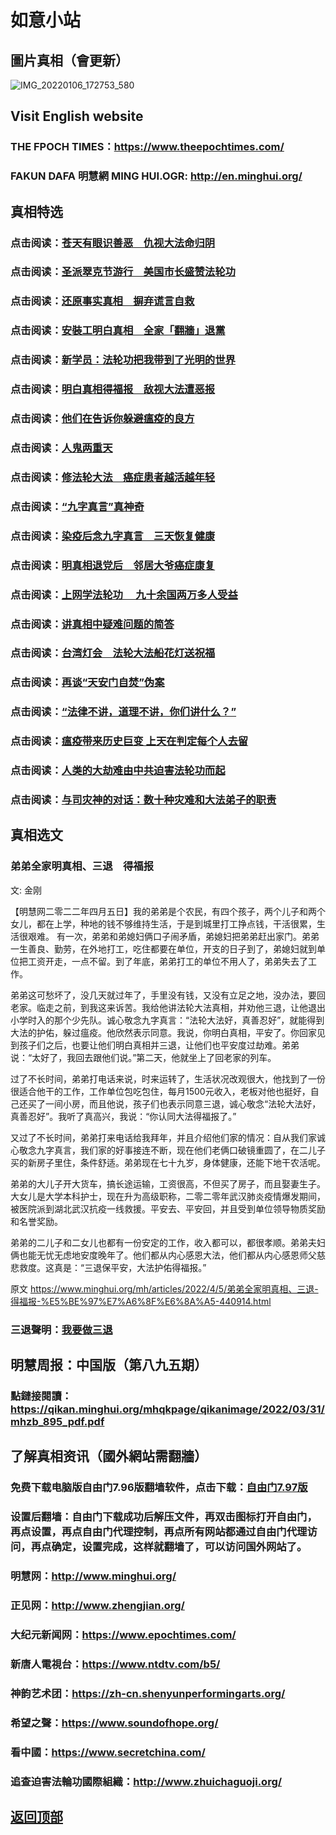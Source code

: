 # 如意小站

## 圖片真相（會更新）

![IMG_20220106_172753_580](https://user-images.githubusercontent.com/79625284/161517483-1242ac50-143e-47eb-a37f-02f0b81fceb7.jpg)

## Visit English website

### THE FPOCH TIMES：https://www.theepochtimes.com/

### FAKUN DAFA 明慧網 MING HUI.OGR: http://en.minghui.org/

## 真相特选

### 点击阅读：[苍天有眼识善恶　仇视大法命归阴](https://github.com/pinhe91/chdfzeb/tree/main)

### 点击阅读：[圣派翠克节游行　美国市长盛赞法轮功](https://github.com/pinhe91/gwzcflg/tree/main)

### 点击阅读：[还原事实真相　摒弃谎言自救](https://github.com/pinhe91/phflgyz/tree/main)

### 点击阅读：[安裝工明白真相　全家「翻牆」退黨](https://github.com/pinhe91/stbpay/tree/main)

### 点击阅读：[新学员：法轮功把我带到了光明的世界](https://github.com/pinhe91/flggwgm/tree/main)

### 点击阅读：[明白真相得福报　敌视大法遭恶报](https://github.com/pinhe91/mzxdjd/tree/main)

### 点击阅读：[他们在告诉你躲避瘟疫的良方](https://github.com/pinhe91/bwylf/tree/main)

### 点击阅读：[人鬼两重天](https://github.com/pinhe91/xdfcs/tree/main)

### 点击阅读：[修法轮大法　癌症患者越活越年轻](https://github.com/pinhe91/xdfh/tree/main)

### 点击阅读：[“九字真言”真神奇](https://github.com/pinhe91/njzzyh/tree/main)

### 点击阅读：[染疫后念九字真言　三天恢复健康](https://github.com/pinhe91/rynjzzyh/tree/main)

### 点击阅读：[明真相退党后　邻居大爷癌症康复](https://github.com/pinhe91/stbpa/tree/main)

### 点击阅读：[上网学法轮功 　九十余国两万多人受益](https://github.com/pinhe91/jcxw5/tree/main)

### 点击阅读：[讲真相中疑难问题的简答](https://github.com/pinhe91/jcxw3/tree/main)

### 点击阅读：[台湾灯会　法轮大法船花灯送祝福](https://github.com/pinhe91/dfhcjsr/tree/main) 

### 点击阅读：[再谈“天安门自焚”伪案](https://github.com/pinhe91/whjm/tree/main)

### 点击阅读：[“法律不讲，道理不讲，你们讲什么？”](https://github.com/pinhe91/jlxe/tree/main)

### 点击阅读：[瘟疫带来历史巨变 上天在判定每个人去留](https://github.com/pinhe91/jcxw2/blob/main/README.md)

### 点击阅读：[人类的大劫难由中共迫害法轮功而起](https://github.com/pinhe91/jcxw4/tree/main) 

### 点击阅读：[与司灾神的对话：数十种灾难和大法弟子的职责](https://github.com/pinhe91/jcxw1/tree/main) 

## 真相选文

### 弟弟全家明真相、三退　得福报

 文: 金刚 

【明慧网二零二二年四月五日】我的弟弟是个农民，有四个孩子，两个儿子和两个女儿，都在上学，种地的钱不够维持生活，于是到城里打工挣点钱，干活很累，生活很艰难。
有一次，弟弟和弟媳妇俩口子闹矛盾，弟媳妇把弟弟赶出家门。弟弟一生善良、勤劳，在外地打工，吃住都要在单位，开支的日子到了，弟媳妇就到单位把工资开走，一点不留。到了年底，弟弟打工的单位不用人了，弟弟失去了工作。

弟弟这可愁坏了，没几天就过年了，手里没有钱，又没有立足之地，没办法，要回老家。临走之前，到我这来诉苦。我给他讲法轮大法真相，并劝他三退，让他退出小学时入的那个少先队。诚心敬念九字真言：“法轮大法好，真善忍好”，就能得到大法的护佑，躲过瘟疫。他欣然表示同意。我说，你明白真相，平安了。你回家见到孩子们之后，也要让他们明白真相并三退，让他们也平安度过劫难。弟弟说：“太好了，我回去跟他们说。”第二天，他就坐上了回老家的列车。

过了不长时间，弟弟打电话来说，时来运转了，生活状况改观很大，他找到了一份很适合他干的工作，工作单位包吃包住，每月1500元收入，老板对他也挺好，自己还买了一间小房，而且他说，孩子们也表示同意三退，诚心敬念“法轮大法好，真善忍好”。我听了真高兴，我说：“你认同大法得福报了。”

又过了不长时间，弟弟打来电话给我拜年，并且介绍他们家的情况：自从我们家诚心敬念九字真言，我们家的好事接连不断，现在他们老俩口破镜重圆了，在二儿子买的新房子里住，条件舒适。弟弟现在七十九岁，身体健康，还能下地干农活呢。

弟弟的大儿子开大货车，搞长途运输，工资很高，不但买了房子，而且娶妻生子。大女儿是大学本科护士，现在升为高级职称，二零二零年武汉肺炎疫情爆发期间，被医院派到湖北武汉抗疫一线救援。平安去、平安回，并且受到单位领导物质奖励和名誉奖励。

弟弟的二儿子和二女儿也都有一份安定的工作，收入都可以，都很孝顺。弟弟夫妇俩也能无忧无虑地安度晚年了。他们都从内心感恩大法，他们都从内心感恩师父慈悲救度。这真是：“三退保平安，大法护佑得福报。”

原文 https://www.minghui.org/mh/articles/2022/4/5/弟弟全家明真相、三退-得福报-%E5%BE%97%E7%A6%8F%E6%8A%A5-440914.html

### 三退聲明：[我要做三退](https://tuidang.epochtimes.com/)

## 明慧周报：中国版（第八九五期）

### 點鏈接閱讀：https://qikan.minghui.org/mhqkpage/qikanimage/2022/03/31/mhzb_895_pdf.pdf

## 了解真相资讯（國外網站需翻牆）

### 免费下载电脑版自由门7.96版翻墙软件，点击下载：[自由门7.97版](https://github.com/pinhe91/tuiguang/files/6839679/fg797r.zip)

### 设置后翻墙：自由门下载成功后解压文件，再双击图标打开自由门，再点设置，再点自由门代理控制，再点所有网站都通过自由门代理访问，再点确定，设置完成，这样就翻墙了，可以访问国外网站了。

### 明慧网：http://www.minghui.org/

### 正见网：http://www.zhengjian.org/

### 大纪元新闻网：https://www.epochtimes.com/

### 新唐人電視台：https://www.ntdtv.com/b5/

### 神韵艺术团：https://zh-cn.shenyunperformingarts.org/

### 希望之聲：https://www.soundofhope.org/

### 看中國：https://www.secretchina.com/

### 追查迫害法輪功國際組織：http://www.zhuichaguoji.org/

## [返回顶部](https://git.io/Js3EY)
